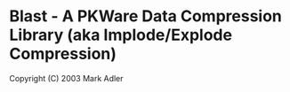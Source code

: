 Blast - A PKWare Data Compression Library (aka Implode/Explode Compression)
=======

Copyright (C) 2003 Mark Adler
